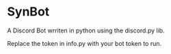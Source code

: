 # SynBot
A Discord Bot wrriten in python using the discord.py lib.

Replace the token in info.py with your bot token to run.